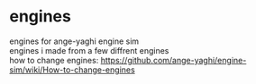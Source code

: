 # engines
engines for ange-yaghi engine sim                                                                                                                                         
engines i made from a few diffrent engines                                                                                                                               
how to change engines: https://github.com/ange-yaghi/engine-sim/wiki/How-to-change-engines
